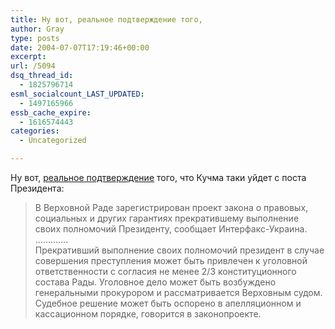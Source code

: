 ```yaml
---
title: Ну вот, реальное подтверждение того,
author: Gray
type: posts
date: 2004-07-07T17:19:46+00:00
excerpt:
url: /5094
dsq_thread_id:
  - 1825796714
esml_socialcount_LAST_UPDATED:
  - 1497165966
essb_cache_expire:
  - 1616574443
categories:
  - Uncategorized

---
```








Ну вот, <a href="http://www.korrespondent.net/main/97700" target="_blank">реальное подтверждение</a> того, что Кучма таки уйдет с поста Президента:

> В Верховной Раде зарегистрирован проект закона о правовых, социальных и других гарантиях прекратившему выполнение своих полномочий Президенту, сообщает Интерфакс-Украина.  
> &#8230;&#8230;&#8230;&#8230;.  
> Прекративший выполнение своих полномочий президент в случае совершения преступления может быть привлечен к уголовной ответственности с согласия не менее 2/3 конституционного состава Рады. Уголовное дело может быть возбуждено генеральными прокурором и рассматривается Верховным судом. Судебное решение может быть оспорено в апелляционном и кассационном порядке, говорится в законопроекте.